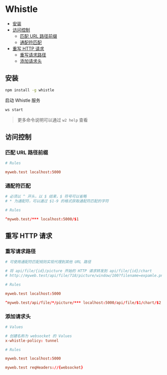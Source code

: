 # Whistle

- [安装](#安装)
- [访问控制](#访问控制)
  - [匹配 URL 路径前缀](#匹配-url-路径前缀)
  - [通配符匹配](#通配符匹配)
- [重写 HTTP 请求](#重写-http-请求)
  - [重写请求路径](#重写请求路径)
  - [添加请求头](#添加请求头)

## 安装

```bash
npm install -g whistle
```

启动 Whistle 服务

```bash
ws start
```

> 更多命令说明可以通过 `w2 help` 查看

## 访问控制

### 匹配 URL 路径前缀

```conf
# Rules

myweb.test localhost:5000
```

### 通配符匹配

```conf
# 必须以 ^ 开头，以 $ 结束，$ 符号可以省略
# * 为通配符，可以通过 $1-9 的格式获取通配符匹配的字符

# Rules

^myweb.test/*** localhost:5000/$1
```

## 重写 HTTP 请求

### 重写请求路径

```conf
# 可使用通配符匹配规则实现代理到其他 URL 路径

# 将 api/file/{id}/picture 开始的 HTTP 请求转发到 api/file/{id}/chart
# http://myweb.test/api/file/718/picture/window/100?filename=expamle.png -> http://myweb.test/api/file/718/chart/window/100?filename=expamle.png

# Rules

myweb.test localhost:5000

^myweb.test/api/file/*/picture/*** localhost:5000/api/file/$1/chart/$2
```

### 添加请求头

```conf
# Values

# 创建名称为 websocket 的 Values
x-whistle-policy: tunnel

# Rules

myweb.test localhost:5000

myweb.test reqHeaders://{websocket}
```
